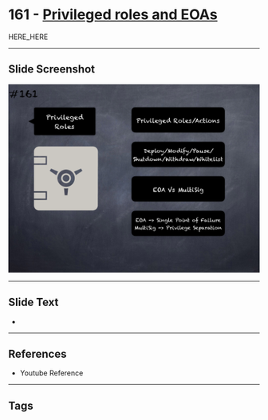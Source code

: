 # 161 - [Privileged roles and EOAs](Privileged%20roles%20and%20EOAs.md)

HERE_HERE

___
## Slide Screenshot
![0161.png](../../images/pitfalls_and_best_practices201/161.png)
___
## Slide Text
- 
___
## References
- Youtube Reference
___
## Tags